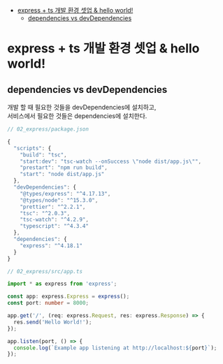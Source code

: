 <!-- TOC -->

- [express + ts 개발 환경 셋업 & hello world!](#express--ts-%EA%B0%9C%EB%B0%9C-%ED%99%98%EA%B2%BD-%EC%85%8B%EC%97%85--hello-world)
  - [dependencies vs devDependencies](#dependencies-vs-devdependencies)

<!-- /TOC -->

# express + ts 개발 환경 셋업 & hello world!

## dependencies vs devDependencies
개발 할 때 필요한 것들을 devDependencies에 설치하고,  
서비스에서 필요한 것들은 dependencies에 설치한다.

``` typescript
// 02_express/package.json

{
  "scripts": {
    "build": "tsc",
    "start:dev": "tsc-watch --onSuccess \"node dist/app.js\"",
    "prestart": "npm run build",
    "start": "node dist/app.js"
  },
  "devDependencies": {
    "@types/express": "^4.17.13",
    "@types/node": "^15.3.0",
    "prettier": "^2.2.1",
    "tsc": "^2.0.3",
    "tsc-watch": "^4.2.9",
    "typescript": "^4.3.4"
  },
  "dependencies": {
    "express": "^4.18.1"
  }
}
```

``` typescript
// 02_express/src/app.ts

import * as express from 'express';

const app: express.Express = express();
const port: number = 8000;

app.get('/', (req: express.Request, res: express.Response) => {
  res.send('Hello World!');
});

app.listen(port, () => {
  console.log(`Example app listening at http://localhost:${port}`);
});

```